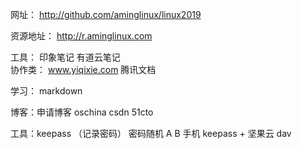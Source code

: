 
网址： http://github.com/aminglinux/linux2019

资源地址： http://r.aminglinux.com

工具：  印象笔记   有道云笔记  
	协作类： www.yiqixie.com      腾讯文档

学习： markdown   

博客：申请博客   oschina   csdn   51cto

工具：keepass （记录密码） 密码随机  A  B 手机   keepass + 坚果云  dav 


